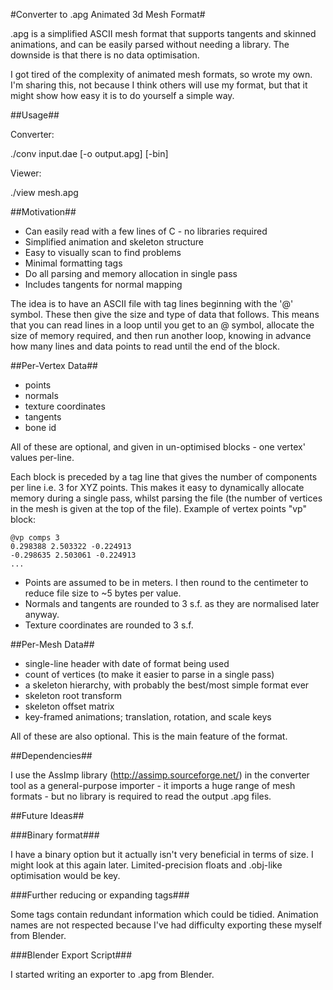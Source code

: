 #Converter to .apg Animated 3d Mesh Format#

.apg is a simplified ASCII mesh format that supports tangents and skinned
animations, and can be easily parsed without needing a library. The downside is
that there is no data optimisation.

I got tired of the complexity of animated mesh formats, so wrote my own. I'm
sharing this, not because I think others will use my format, but that it might
show how easy it is to do yourself a simple way.

##Usage##

Converter:

  ./conv input.dae [-o output.apg] [-bin]

Viewer:

  ./view mesh.apg

##Motivation##

* Can easily read with a few lines of C - no libraries required
* Simplified animation and skeleton structure
* Easy to visually scan to find problems
* Minimal formatting tags
* Do all parsing and memory allocation in single pass
* Includes tangents for normal mapping

The idea is to have an ASCII file with tag lines beginning with the '@' symbol.
These then give the size and type of data that follows. This means that you can
read lines in a loop until you get to an @ symbol, allocate the size of memory
required, and then run another loop, knowing in advance how many lines and data
points to read until the end of the block.

##Per-Vertex Data##

* points
* normals
* texture coordinates
* tangents
* bone id

All of these are optional, and given in un-optimised blocks - one vertex'
values per-line.

Each block is preceded by a tag line that gives the number of components per
line i.e. 3 for XYZ points. This makes it easy to dynamically allocate memory
during a single pass, whilst parsing the file (the number of vertices in the
mesh is given at the top of the file). Example of vertex points "vp" block:

    @vp comps 3
    0.298388 2.503322 -0.224913
    -0.298635 2.503061 -0.224913
    ...

* Points are assumed to be in meters. I then round to the centimeter to reduce
file size to ~5 bytes per value.
* Normals and tangents are rounded to 3 s.f. as they are normalised later
anyway.
* Texture coordinates are rounded to 3 s.f.

##Per-Mesh Data##

* single-line header with date of format being used
* count of vertices (to make it easier to parse in a single pass)
* a skeleton hierarchy, with probably the best/most simple format ever
* skeleton root transform
* skeleton offset matrix
* key-framed animations; translation, rotation, and scale keys

All of these are also optional. This is the main feature of the format.

##Dependencies##

I use the AssImp library (http://assimp.sourceforge.net/) in the converter tool
as a general-purpose importer - it imports a huge range of mesh formats - but
no library is required to read the output .apg files.

##Future Ideas##

###Binary format###

I have a binary option but it actually isn't very beneficial in terms of size.
I might look at this again later. Limited-precision floats and .obj-like
optimisation would be key.

###Further reducing or expanding tags###

Some tags contain redundant information which could be tidied. Animation names
are not respected because I've had difficulty exporting these myself from
Blender.

###Blender Export Script###

I started writing an exporter to .apg from Blender.
